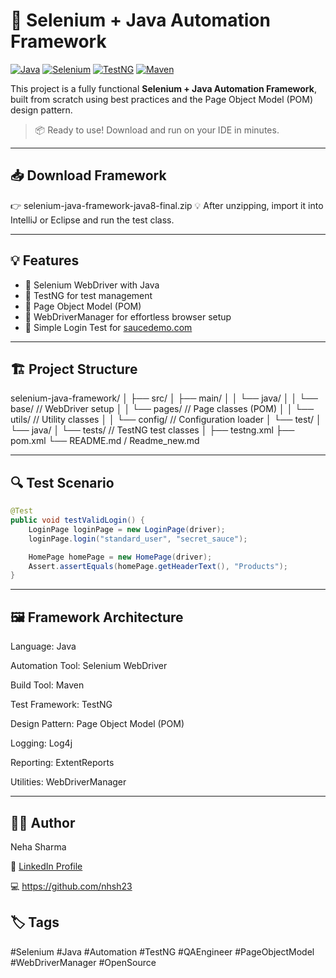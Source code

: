 # 🚀 Selenium + Java Automation Framework

[![Java](https://img.shields.io/badge/Language-Java-blue.svg)](https://www.java.com)
[![Selenium](https://img.shields.io/badge/Framework-Selenium%20WebDriver-brightgreen)](https://www.selenium.dev)
[![TestNG](https://img.shields.io/badge/Test_Framework-TestNG-orange)](https://testng.org/doc/)
[![Maven](https://img.shields.io/badge/Build-Maven-cc3c3c)](https://maven.apache.org/)

This project is a fully functional **Selenium + Java Automation Framework**, built from scratch using best practices and the Page Object Model (POM) design pattern.

> 📦 Ready to use! Download and run on your IDE in minutes.

---

## 📥 Download Framework

👉 selenium-java-framework-java8-final.zip 
💡 After unzipping, import it into IntelliJ or Eclipse and run the test class.

---

## 💡 Features

- 🔹 Selenium WebDriver with Java
- 🔹 TestNG for test management
- 🔹 Page Object Model (POM)
- 🔹 WebDriverManager for effortless browser setup
- 🔹 Simple Login Test for [saucedemo.com](https://www.saucedemo.com)

---

## 🏗️ Project Structure

selenium-java-framework/
│
├── src/
│   ├── main/
│   │   └── java/
│   │       └── base/                 // WebDriver setup
│   │       └── pages/                // Page classes (POM)
│   │       └── utils/                // Utility classes
│   │       └── config/               // Configuration loader
│   └── test/
│       └── java/
│           └── tests/               // TestNG test classes
│
├── testng.xml
├── pom.xml
└── README.md / Readme_new.md


---

## 🔍 Test Scenario
```java
@Test
public void testValidLogin() {
    LoginPage loginPage = new LoginPage(driver);
    loginPage.login("standard_user", "secret_sauce");

    HomePage homePage = new HomePage(driver);
    Assert.assertEquals(homePage.getHeaderText(), "Products");
}
```
---

## 🖼️ Framework Architecture
Language: Java

Automation Tool: Selenium WebDriver

Build Tool: Maven

Test Framework: TestNG

Design Pattern: Page Object Model (POM)

Logging: Log4j

Reporting: ExtentReports

Utilities: WebDriverManager

---

## 👨‍💻 Author

Neha Sharma
    
🔗 [LinkedIn Profile](https://www.linkedin.com/in/neha-sharma-0a0906148/)
    
💻 https://github.com/nhsh23 
    

## 🏷️ Tags
#Selenium #Java #Automation #TestNG #QAEngineer #PageObjectModel #WebDriverManager #OpenSource
